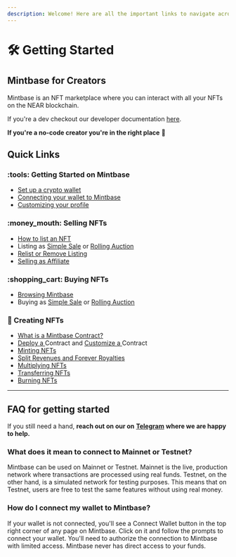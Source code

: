 ```yaml
---
description: Welcome! Here are all the important links to navigate across our docs
---
```


# 🛠 Getting Started

## Mintbase for Creators

Mintbase is an NFT marketplace where you can interact with all your NFTs on the NEAR blockchain.

If you're a dev checkout our developer documentation [here](../../dev/getting-started/).

**If you're a no-code creator you're in the right place** :tada:

## Quick Links

### :tools: Getting Started on Mintbase

* [Set up a crypto wallet](set-up-a-wallet.md)
* [Connecting your wallet to Mintbase](connecting-your-wallet.md)
* [Customizing your profile](user-settings.md)

### :money\_mouth: Selling NFTs

* [How to list an NFT](../selling-nfts/how-to-list.md)
* Listing as [Simple Sale](../selling-nfts/listing-as-simple-sale.md) or [Rolling Auction](../selling-nfts/listing-as-rolling-auction.md)
* [Relist or Remove Listing](../selling-nfts/relisting-or-remove-listing.md)
* [Selling as Affiliate](../selling-nfts/selling-as-affiliate.md)

### :shopping\_cart: Buying NFTs

* [Browsing Mintbase](../buying-nfts/browsing-mintbase.md)
* Buying as [Simple Sale](../buying-nfts/buying-as-simple-sale.md) or [Rolling Auction](../buying-nfts/buying-as-rolling-auction.md)

### :rocket: Creating NFTs

* [What is a Mintbase Contract?](../creating-nfts/what-is-a-mintbase-store.md)
* [Deploy a ](../creating-nfts/deploy-contract.md)Contract and [Customize a ](../creating-nfts/customize-contract.md)Contract
* [Minting NFTs](../creating-nfts/minting-nfts.md)
* [Split Revenues and Forever Royalties](../creating-nfts/splits.md)
* [Multiplying NFTs](../creating-nfts/multiplying-nfts.md)
* [Transferring NFTs](../creating-nfts/transferring-nfts.md)
* [Burning NFTs](../creating-nfts/burning-nfts.md)

***

## FAQ for getting started

If you still need a hand, **reach out on our on** [**Telegram**](https://t.me/Mintbase) **where we are happy to help.**



### What does it mean to connect to Mainnet or Testnet?

Mintbase can be used on Mainnet or Testnet. Mainnet is the live, production network where transactions are processed using real funds. Testnet, on the other hand, is a simulated network for testing purposes. This means that on Testnet, users are free to test the same features without using real money.

### How do I connect my wallet to Mintbase?

If your wallet is not connected, you'll see a Connect Wallet button in the top right corner of any page on Mintbase. Click on it and follow the prompts to connect your wallet. You'll need to authorize the connection to Mintbase with limited access. Mintbase never has direct access to your funds.
